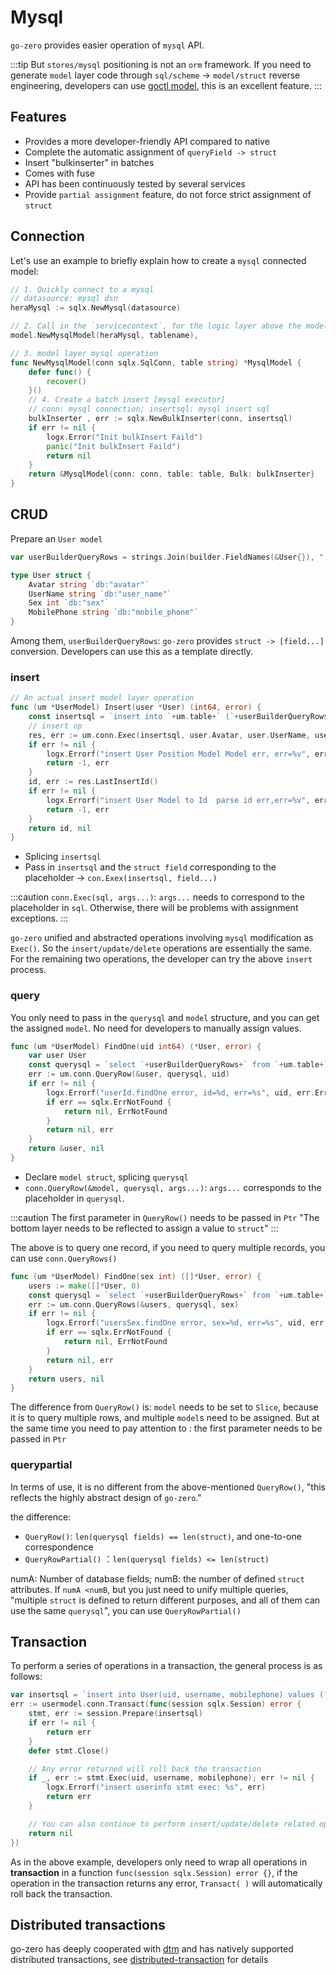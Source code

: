 # Mysql

`go-zero` provides easier operation of `mysql` API.

:::tip
But `stores/mysql` positioning is not an `orm` framework. If you need to generate `model` layer code through `sql/scheme` -> `model/struct` reverse engineering, developers can use [goctl model](https://go-zero.dev/cn/goctl-model.html), this is an excellent feature.
:::



## Features

- Provides a more developer-friendly API compared to native
- Complete the automatic assignment of `queryField -> struct`
- Insert "bulkinserter" in batches
- Comes with fuse
- API has been continuously tested by several services
- Provide `partial assignment` feature, do not force strict assignment of `struct`



## Connection
Let's use an example to briefly explain how to create a `mysql` connected model:

```go
// 1. Quickly connect to a mysql
// datasource: mysql dsn
heraMysql := sqlx.NewMysql(datasource)

// 2. Call in the `servicecontext`, for the logic layer above the model
model.NewMysqlModel(heraMysql, tablename),

// 3. model layer mysql operation
func NewMysqlModel(conn sqlx.SqlConn, table string) *MysqlModel {
	defer func() {
		recover()
	}()
    // 4. Create a batch insert [mysql executor]
    // conn: mysql connection; insertsql: mysql insert sql
	bulkInserter , err := sqlx.NewBulkInserter(conn, insertsql)
	if err != nil {
		logx.Error("Init bulkInsert Faild")
		panic("Init bulkInsert Faild")
		return nil
	}
	return &MysqlModel{conn: conn, table: table, Bulk: bulkInserter}
}
```


## CRUD

Prepare an `User model`
```go
var userBuilderQueryRows = strings.Join(builder.FieldNames(&User{}), ",")

type User struct {
    Avatar string `db:"avatar"`
    UserName string `db:"user_name"`
    Sex int `db:"sex"`
    MobilePhone string `db:"mobile_phone"`
}
```
Among them, `userBuilderQueryRows`: `go-zero` provides `struct -> [field...]` conversion. Developers can use this as a template directly.
### insert
```go
// An actual insert model layer operation
func (um *UserModel) Insert(user *User) (int64, error) {
    const insertsql = `insert into `+um.table+` (`+userBuilderQueryRows+`) values(?, ?, ?)`
    // insert op
    res, err := um.conn.Exec(insertsql, user.Avatar, user.UserName, user.Sex, user.MobilePhone)
    if err != nil {
        logx.Errorf("insert User Position Model Model err, err=%v", err)
        return -1, err
    }
    id, err := res.LastInsertId()
    if err != nil {
        logx.Errorf("insert User Model to Id  parse id err,err=%v", err)
        return -1, err
    }
    return id, nil
}
```

- Splicing `insertsql`
- Pass in `insertsql` and the `struct field` corresponding to the placeholder -> `con.Exex(insertsql, field...)`


:::caution
`conn.Exec(sql, args...)`: `args...` needs to correspond to the placeholder in `sql`. Otherwise, there will be problems with assignment exceptions.
:::


`go-zero` unified and abstracted operations involving `mysql` modification as `Exec()`. So the `insert/update/delete` operations are essentially the same. For the remaining two operations, the developer can try the above `insert` process.


### query


You only need to pass in the `querysql` and `model` structure, and you can get the assigned `model`. No need for developers to manually assign values.
```go
func (um *UserModel) FindOne(uid int64) (*User, error) {
    var user User
    const querysql = `select `+userBuilderQueryRows+` from `+um.table+` where id=? limit 1`
    err := um.conn.QueryRow(&user, querysql, uid)
    if err != nil {
        logx.Errorf("userId.findOne error, id=%d, err=%s", uid, err.Error())
        if err == sqlx.ErrNotFound {
            return nil, ErrNotFound
        }
        return nil, err
    }
    return &user, nil
}
```

- Declare `model struct`, splicing `querysql`
- `conn.QueryRow(&model, querysql, args...)`: `args...` corresponds to the placeholder in `querysql`.



:::caution
The first parameter in `QueryRow()` needs to be passed in `Ptr` "The bottom layer needs to be reflected to assign a value to `struct`"
:::

The above is to query one record, if you need to query multiple records, you can use `conn.QueryRows()`
```go
func (um *UserModel) FindOne(sex int) ([]*User, error) {
    users := make([]*User, 0)
    const querysql = `select `+userBuilderQueryRows+` from `+um.table+` where sex=?`
    err := um.conn.QueryRows(&users, querysql, sex)
    if err != nil {
        logx.Errorf("usersSex.findOne error, sex=%d, err=%s", uid, err.Error())
        if err == sqlx.ErrNotFound {
            return nil, ErrNotFound
        }
        return nil, err
    }
    return users, nil
}
```
The difference from `QueryRow()` is: `model` needs to be set to `Slice`, because it is to query multiple rows, and multiple `model`s need to be assigned. But at the same time you need to pay attention to ️: the first parameter needs to be passed in `Ptr`

### querypartial


In terms of use, it is no different from the above-mentioned `QueryRow()`, "this reflects the highly abstract design of `go-zero`."


the difference:

- `QueryRow()`: `len(querysql fields) == len(struct)`, and one-to-one correspondence
- `QueryRowPartial()` ：`len(querysql fields) <= len(struct)`



numA: Number of database fields; numB: the number of defined `struct` attributes.
If `numA <numB`, but you just need to unify multiple queries, "multiple `struct` is defined to return different purposes, and all of them can use the same `querysql`", you can use `QueryRowPartial() `


## Transaction


To perform a series of operations in a transaction, the general process is as follows:
```go
var insertsql = `insert into User(uid, username, mobilephone) values (?, ?, ?)`
err := usermodel.conn.Transact(func(session sqlx.Session) error {
    stmt, err := session.Prepare(insertsql)
    if err != nil {
        return err
    }
    defer stmt.Close()

    // Any error returned will roll back the transaction
    if _, err := stmt.Exec(uid, username, mobilephone); err != nil {
        logx.Errorf("insert userinfo stmt exec: %s", err)
        return err
    }

    // You can also continue to perform insert/update/delete related operations
    return nil
})
```
As in the above example, developers only need to wrap all operations in **transaction** in a function `func(session sqlx.Session) error {}`, if the operation in the transaction returns any error, `Transact( )` will automatically roll back the transaction.

## Distributed transactions

go-zero has deeply cooperated with [dtm](https://github.com/dtm-labs/dtm) and has natively supported distributed transactions, see [distributed-transaction](../../eco/distributed-transaction) for details